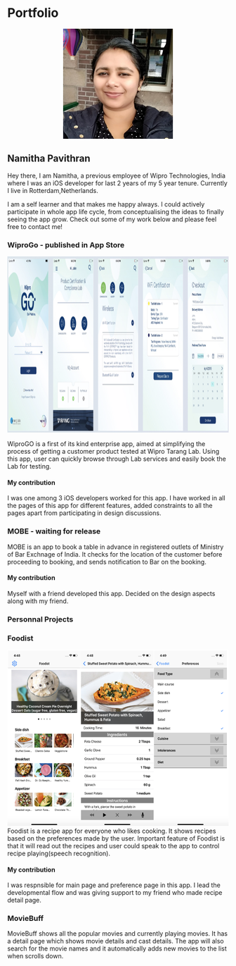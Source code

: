 # Portfolio


<p align="center">
<img src="https://github.com/namithapavithran/Portfolio/blob/master/images/namitha%20photo.jpg" width="250" height="250" />
 </p>

## Namitha Pavithran
Hey there, I am Namitha, a previous employee of Wipro Technologies, India where I was an iOS developer for last 2 years of my 5 year tenure. Currently I live in Rotterdam,Netherlands.

I am a self learner and that makes me happy always. I could actively participate in whole app life cycle, from conceptualising the ideas to finally seeing the app grow. Check out some of my work below and please feel free to contact me!

### WiproGo - published in App Store

<img src="https://github.com/namithapavithran/Portfolio/blob/master/images/WiproGo-pages.png" height="400" />

WiproGO is a first of its kind enterprise app, aimed at simplifying the process of getting a customer product tested at Wipro Tarang Lab. Using this app, user can quickly browse through Lab services and easily book the Lab for testing.

#### My contribution
I was one among  3 iOS developers worked for this app. I have worked in all the pages of this app for different features, added constraints to all the pages apart from participating in design discussions.
### MOBE - waiting for release

MOBE is an app to book a table in advance in registered outlets of Ministry of Bar Exchnage of India. It checks for the location of the customer before proceeding to booking, and sends notification to Bar on the booking.
#### My contribution
Myself with a friend developed this app. Decided on the design aspects along with my friend.

### Personnal Projects

### Foodist
<img src="https://github.com/namithapavithran/Portfolio/blob/master/images/Foodist%20pages.png" height="400" />
Foodist is a recipe app for everyone who likes cooking. It shows recipes based on the preferences made by the user. Important feature of Foodist is that it will read out the recipes and user could speak to the app to control recipe playing(speech recognition).

#### My contribution
I was respnsible for main page and preference page in this app. I lead the developmental flow and was giving support to my friend who made recipe detail page.

### MovieBuff

MovieBuff shows all the popular movies and currently playing movies. It has a detail page which shows movie details and cast details. The app will also search for the movie names and it automatically adds new movies to the list when scrolls down.
